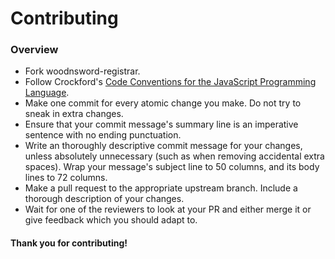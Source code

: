# Contributing

### Overview

* Fork woodnsword-registrar.
* Follow Crockford's [Code Conventions for the JavaScript
  Programming Language](http://javascript.crockford.com/code.html).
* Make one commit for every atomic change you make. Do not try to sneak
  in extra changes.
* Ensure that your commit message's summary line is an imperative
  sentence with no ending punctuation.
* Write an thoroughly descriptive commit message for your changes,
  unless absolutely unnecessary (such as when removing accidental extra
  spaces). Wrap your message's subject line to 50 columns, and its body
  lines to 72 columns.
* Make a pull request to the appropriate upstream branch. Include a
  thorough description of your changes.
* Wait for one of the reviewers to look at your PR and either merge it
  or give feedback which you should adapt to.


#### Thank you for contributing!
